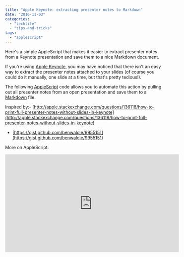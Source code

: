 ```yaml
---
title: "Apple Keynote: extracting presenter notes to Markdown"
date: "2016-11-03"
categories: 
  - "techlife"
  - "tips-and-tricks"
tags: 
  - "applescript"
---
```


Here's a simple AppleScript that makes it easier to extract presenter notes from a Keynote presentation and save them to a nice Markdown document.

If you're using [Apple Keynote](https://en.wikipedia.org/wiki/Keynote_(presentation_software)), you may have noticed that there isn't an easy way to extract the presenter notes attached to your slides (of course you could do it manually, one slide at a time, but that's pretty tedious!).

The following [AppleScript](https://en.wikipedia.org/wiki/AppleScript) code allows you to automate this action by pulling out all presenter notes from an open presentation and save them to a [Markdown](https://en.wikipedia.org/wiki/Markdown) file.

<script src="https://gist.github.com/lambdamusic/e3c145fc1724cadc8c0120e20f2eef9f.js"></script>

Inspired by:- [http://apple.stackexchange.com/questions/136118/how-to-print-full-presenter-notes-without-slides-in-keynote](http://apple.stackexchange.com/questions/136118/how-to-print-full-presenter-notes-without-slides-in-keynote)

- [https://gist.github.com/benwaldie/9955151](https://gist.github.com/benwaldie/9955151)

More on AppleScript:

<iframe width="560" height="315" src="https://www.youtube.com/embed/KduECHpe5zs?showinfo=0" frameborder="0" allowfullscreen></iframe>
